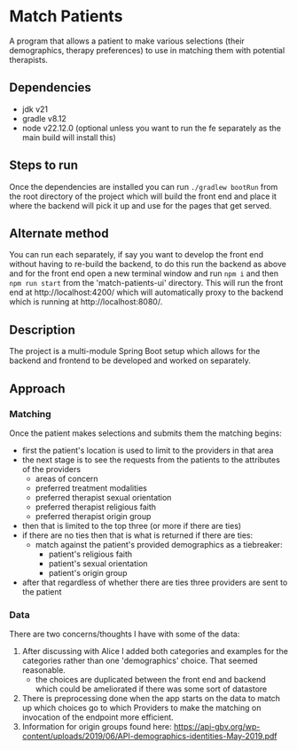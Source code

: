 # Match Patients
A program that allows a patient to make various selections (their demographics, therapy preferences) to use in matching them with potential therapists.

## Dependencies
- jdk v21
- gradle v8.12
- node v22.12.0 (optional unless you want to run the fe separately as the main build will install this)

## Steps to run
Once the dependencies are installed you can run `./gradlew bootRun` from the root directory of the project which will build the front end and place it where the backend will pick it up and use for the pages that get served.

## Alternate method
You can run each separately, if say you want to develop the front end without having to re-build the backend, to do this run the backend as above and for the front end open a new terminal window and run `npm i` and then `npm run start` from the 'match-patients-ui' directory. This will run the front end at http://localhost:4200/ which will automatically proxy to the backend which is running at http://localhost:8080/.

## Description
The project is a multi-module Spring Boot setup which allows for the backend and frontend to be developed and worked on separately.

## Approach
### Matching
Once the patient makes selections and submits them the matching begins:
- first the patient's location is used to limit to the providers in that area
- the next stage is to see the requests from the patients to the attributes of the providers
  - areas of concern
  - preferred treatment modalities
  - preferred therapist sexual orientation
  - preferred therapist religious faith
  - preferred therapist origin group
- then that is limited to the top three (or more if there are ties)
- if there are no ties then that is what is returned if there are ties:
  - match against the patient's provided demographics as a tiebreaker:
    - patient's religious faith
    - patient's sexual orientation
    - patient's origin group
- after that regardless of whether there are ties three providers are sent to the patient
### Data
There are two concerns/thoughts I have with some of the data:
1. After discussing with Alice I added both categories and examples for the categories rather than one 'demographics' choice. That seemed reasonable.
   - the choices are duplicated between the front end and backend which could be ameliorated if there was some sort of datastore
2. There is preprocessing done when the app starts on the data to match up which choices go to which Providers to make the matching on invocation of the endpoint more efficient.
3. Information for origin groups found here: https://api-gbv.org/wp-content/uploads/2019/06/API-demographics-identities-May-2019.pdf
